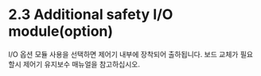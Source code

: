 ﻿# 2.3 Additional safety I/O module(option)

I/O 옵션 모듈 사용을 선택하면 제어기 내부에 장착되어 출하됩니다. 보드 교체가 필요할시 제어기 유지보수 매뉴얼을 참고하십시오.
